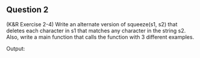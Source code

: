 ## Question 2

(K&R Exercise 2-4) Write an alternate version of squeeze(s1, s2) that deletes each character in s1 that matches any character in the string s2. Also, write a main function that calls the function with 3 different examples.

Output:
